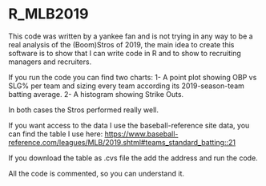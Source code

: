 # R_MLB2019

This code was written by a yankee fan and is not trying in any way to be a real analysis of the (Boom)Stros of 2019, 
the main idea to create this software is to show that I can write code in R and to show to recruiting managers and
recruiters.

If you run the code you can find two charts:
1- A point plot showing OBP vs SLG% per team and sizing every team according its 2019-season-team batting average.
2- A histogram showing Strike Outs.

In both cases the Stros performed really well.

If you want access to the data I use the baseball-reference site data, you can find the table I use here:
https://www.baseball-reference.com/leagues/MLB/2019.shtml#teams_standard_batting::21

If you download the table as .cvs file the add the address and run the code.

All the code is commented, so you can understand it.
